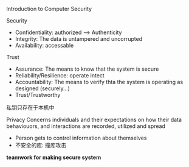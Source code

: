 Introduction to Computer Security

Security
- Confidentiality: authorized --> Authenticity
- Integrity: The data is untampered and uncorrupted
- Availability: accessable

Trust
- Assurance: The means to know that the system is secure
- Reliability/Resilience: operate intect
- Accountability: The means to verify thta the system is operating as designed (securely...)
- Trust/Trustworthy

私钥只存在于本机中

Privacy
Concerns individuals and their expectations on how their data behaviouors, and interactions are recorded, utilized and spread
- Person gets to control information about themselves
- 不安全的库: 撞库攻击

**teamwork for making secure system**

